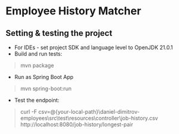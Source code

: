 # Employee History Matcher

## Setting & testing the project
* For IDEs - set project SDK and language level to OpenJDK 21.0.1
* Build and run tests:
>mvn package
* Run as Spring Boot App
> mvn spring-boot:run
* Test the endpoint:
>curl -F csv=@{your-local-path}\daniel-dimitrov-employees\src\test\resources\controller\job-history.csv http://localhost:8080/job-history/longest-pair
